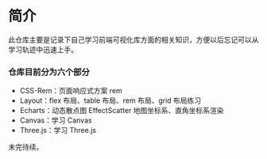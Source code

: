 # 简介

此仓库主要是记录下自己学习前端可视化库方面的相关知识，方便以后忘记可以从学习轨迹中迅速上手。


### 仓库目前分为六个部分
- CSS-Rem：页面响应式方案 rem
- Layout：flex 布局、table 布局、rem 布局、grid 布局练习
- Echarts：动态散点图 EffectScatter 地图坐标系、直角坐标系渲染
- Canvas：学习 Canvas
- Three.js：学习 Three.js


未完待续。

